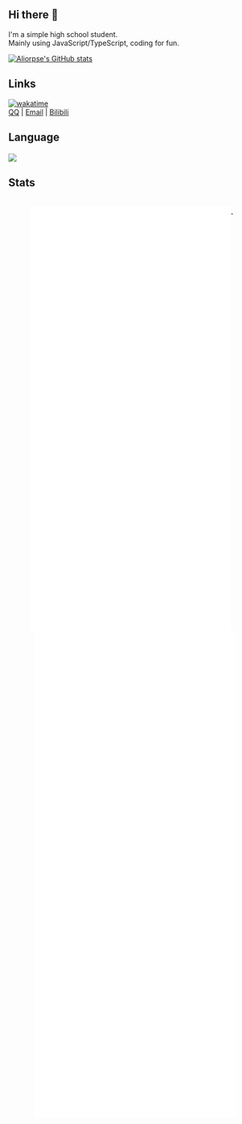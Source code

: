 ## Hi there 👋
I'm a simple high school student.<br/>
Mainly using JavaScript/TypeScript, coding for fun.

[![Aliorpse's GitHub stats](https://github-readme-stats.vercel.app/api?username=Aliorpse&theme=radical)](https://github.com/anuraghazra/github-readme-stats)

## Links
[![wakatime](https://wakatime.com/badge/user/cb6fb72d-2af0-4b6e-b6f5-5a9e4c7d1760.svg)](https://wakatime.com/@cb6fb72d-2af0-4b6e-b6f5-5a9e4c7d1760)<br/>
[QQ](https://wpa.qq.com/msgrd?v=3&uin=3521766148&site=qqq&menu=yes) | [Email](mailto:aliorpse@qq.com) | [Bilibili](https://space.bilibili.com/1151049707)

## Language
<img align="center" src="https://github-readme-stats.vercel.app/api/wakatime?username=Aliorpse&layout=compact&theme=dracula&hide_border=true">

## Stats
<p align="center">
  
  <br/>
  <a href="https://github.com/Aliorpse">
    <img width="400" align="top" src="https://github.com/Aliorpse/Aliorpse/blob/main/left.svg" />
  </a>
  &emsp;
  <a href="https://github.com/Aliorpse">
    <img width="400" align="top" src="https://github.com/Aliorpse/Aliorpse/blob/main/right.svg" />
  </a>
</p>
